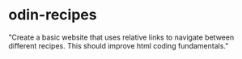 # odin-recipes
"Create a basic website that uses relative links to navigate between different recipes. This should improve html coding fundamentals."